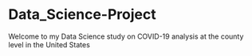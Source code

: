 # Data_Science-Project
Welcome to my Data Science study on COVID-19 analysis at the county level in the United States
